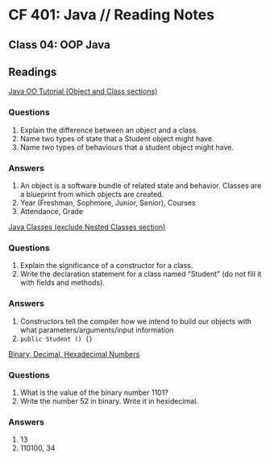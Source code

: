 # CF 401: Java // Reading Notes

## Class 04: OOP Java

## Readings

[Java OO Tutorial (Object and Class sections)](https://docs.oracle.com/javase/tutorial/java/concepts/)

### Questions

1. Explain the difference between an object and a class.
2. Name two types of state that a Student object might have.
3. Name two types of behaviours that a student object might have.

### Answers

1. An object is a software bundle of related state and behavior. Classes are a blueprint from which objects are created.
2. Year (Freshman, Sophmore, Junior, Senior), Courses
3. Attendance, Grade

[Java Classes (exclude Nested Classes section)](https://docs.oracle.com/javase/tutorial/java/javaOO/classes.html)

### Questions

1. Explain the significance of a constructor for a class.
2. Write the declaration statement for a class named “Student” (do not fill it with fields and methods).

### Answers

1. Constructors tell the compiler how we intend to build our objects with what parameters/arguments/input information
2. `public Student () {}`

[Binary, Decimal, Hexadecimal Numbers](https://www.mathsisfun.com/binary-decimal-hexadecimal.html)

### Questions

1. What is the value of the binary number 1101?
2. Write the number 52 in binary. Write it in hexidecimal.

### Answers

1. 13
2. 110100, 34

